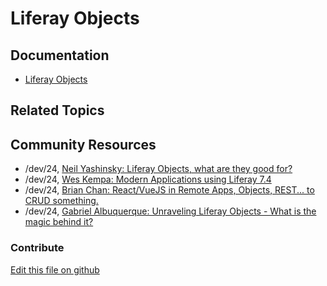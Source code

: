 # Liferay Objects

## Documentation

* [Liferay Objects](https://learn.liferay.com/dxp/latest/en/building-applications/objects.html)

## Related Topics

## Community Resources

* /dev/24, [Neil Yashinsky: Liferay Objects, what are they good for?](https://liferay.dev/twentyfour#Liferay%20Objects%2C%20what%20are%20they%20good%20for)
* /dev/24, [Wes Kempa: Modern Applications using Liferay 7.4](https://liferay.dev/twentyfour#Modern%20Applications%20using%20Liferay%207.4) 
* /dev/24, [Brian Chan: React/VueJS in Remote Apps, Objects, REST... to CRUD something.](https://liferay.dev/twentyfour#React%2FVueJS%20in%20Remote%20Apps%2C%20Objects%2C%20REST...%20to%20CRUD%20something.) 
* /dev/24, [Gabriel Albuquerque: Unraveling Liferay Objects - What is the magic behind it?](https://liferay.dev/twentyfour#Unraveling%20Liferay%20Objects%3A%20What%20is%20the%20magic%20behind%20it%3F) 

### Contribute

[Edit this file on github](https://github.com/olafk/controlpanel-documentation-docs/blob/master/md/74en/com_liferay_object_web_internal_object_definitions_portlet_ObjectDefinitionsPortlet/validations.md)
